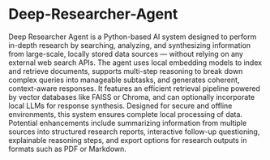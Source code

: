 # Deep-Researcher-Agent
Deep Researcher Agent is a Python-based AI system designed to perform in-depth research by searching, analyzing, and synthesizing information from large-scale, locally stored data sources — without relying on any external web search APIs. The agent uses local embedding models to index and retrieve documents, supports multi-step reasoning to break down complex queries into manageable subtasks, and generates coherent, context-aware responses. It features an efficient retrieval pipeline powered by vector databases like FAISS or Chroma, and can optionally incorporate local LLMs for response synthesis. Designed for secure and offline environments, this system ensures complete local processing of data. Potential enhancements include summarizing information from multiple sources into structured research reports, interactive follow-up questioning, explainable reasoning steps, and export options for research outputs in formats such as PDF or Markdown.
